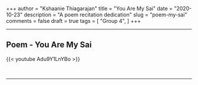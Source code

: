 +++
author = "Kshaanie Thiagarajan"
title = "You Are My Sai"
date = "2020-10-23"
description = "A poem recitation dedication"
slug = "poem-my-sai"
comments = false
draft = true
tags = [
    "Group 4",
]
+++

---

## Poem - You Are My Sai

{{< youtube Adu9Y1LnYBo >}}

<br>

---
